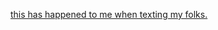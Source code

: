 ---
layout: post
wordpress_id: 1080
wordpress_url: http://noesbueno.com/archives/1080
date: '2011-04-03 21:01:09 -0500'
date_gmt: '2011-04-04 02:01:09 -0500'
body: |
  <p><a href="http://willzone.tumblr.com/post/4238184029">this has happened to me when texting my folks.</a></p>
---